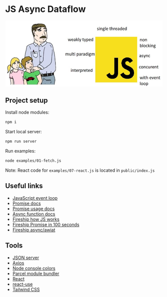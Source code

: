 # JS Async Dataflow

![meme](meme.jpg)

## Project setup

Install node modules:
```sh
npm i
```

Start local server:
```sh
npm run server
```

Run examples:
```sh
node examples/01-fetch.js
```

Note: React code for ```examples/07-react.js``` is located in ```public/index.js```

## Useful links
* [JavaScript event loop](https://www.youtube.com/watch?v=8aGhZQkoFbQ)
* [Promise docs](https://developer.mozilla.org/en-US/docs/Web/JavaScript/Reference/Global_Objects/Promise)
* [Promise usage docs](https://developer.mozilla.org/en-US/docs/Web/JavaScript/Guide/Using_promises)
* [Async function docs](https://developer.mozilla.org/en-US/docs/Web/JavaScript/Reference/Statements/async_function)
* [Fireship how JS works](https://fireship.io/courses/javascript/intro-how-js-works/)
* [Fireship Promise in 100 seconds](https://www.youtube.com/watch?v=RvYYCGs45L4)
* [Fireship async/awiat](https://www.youtube.com/watch?v=vn3tm0quoqE)


## Tools
* [JSON server](https://github.com/typicode/json-server)
* [Axios](https://github.com/axios/axios)
* [Node console colors](https://github.com/Marak/colors.js)
* [Parcel module bundler](https://parceljs.org/)
* [React](https://reactjs.org/)
* [react-use](https://github.com/streamich/react-use)
* [Tailwind CSS](https://tailwindcss.com/)
